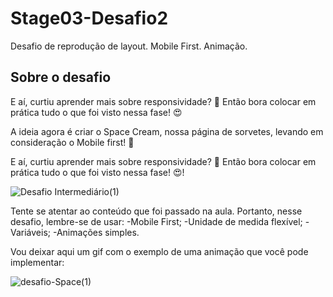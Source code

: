 # Stage03-Desafio2
Desafio de reprodução de layout. Mobile First. Animação.

## Sobre o desafio

E aí, curtiu aprender mais sobre responsividade? 👀
Então bora colocar em prática tudo o que foi visto nessa fase! 😍

A ideia agora é criar o Space Cream, nossa página de sorvetes, levando em consideração o Mobile first! 🍦

E aí, curtiu aprender mais sobre responsividade? 👀
Então bora colocar em prática tudo o que foi visto nessa fase! 😍!

![Desafio Intermediário(1)](https://user-images.githubusercontent.com/124213040/219228823-1ddeeccb-3b60-4012-9c96-2497eb52f13b.png)

Tente se atentar ao conteúdo que foi passado na aula. Portanto, nesse desafio, lembre-se de usar:
-Mobile First;
-Unidade de medida flexível;
-Variáveis;
-Animações simples.

Vou deixar aqui um gif com o exemplo de uma animação que você pode implementar: 

![desafio-Space(1)](https://user-images.githubusercontent.com/124213040/219228788-b058dead-1595-4933-af0b-68632e9308e8.gif)

